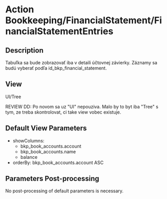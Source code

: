 # Action Bookkeeping/FinancialStatement/FinancialStatementEntries

## Description

Tabuľka sa bude zobrazovať iba v detaili účtovnej závierky. Záznamy sa budú vyberať podľa id_bkp_financial_statement.

## View

UI/Tree

REVIEW DD: Po novom sa uz "UI" nepouziva. Malo by to byt iba "Tree" s tym, ze treba skontrolovat, ci take view vobec existuje.

## Default View Parameters

* showColumns:
  * bkp_book_accounts.account
  * bkp_book_accounts.name
  * balance
* orderBy: bkp_book_accounts.account ASC

## Parameters Post-processing

No post-processing of default parameters is necessary.
